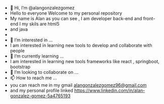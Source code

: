- 👋 Hi, I’m @alangonzalezgomez
-  Hello to everyone Welcome to my personal repository
-   My name is Alan as you can see ,  I am developer  back-end and front-end   I my skils are html5
-    and java 
-  
- 👀 I’m interested in ...
-   I am interested in learning new tools to develop and collaborate with people 
- 🌱 I’m currently learning ...
- I am interested in learning new tools frameworks like react , springboot, bootstrap
- 💞️ I’m looking to collaborate on ...
- 📫 How to reach me ...
-  you can reach me  in my gmail alangonzalezgomez96@gmail.com
-  and  my personal profile linked https://www.linkedin.com/in/alan-gonzalez-gomez-5a4765193
 
<!---
alangonzalezgomez/alangonzalezgomez is a ✨ special ✨ repository because its `README.md` (this file) appears on your GitHub profile.
You can click the Preview link to take a look at your changes.
--->
